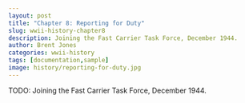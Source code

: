 ```yaml
---
layout: post
title: "Chapter 8: Reporting for Duty"
slug: wwii-history-chapter8
description: Joining the Fast Carrier Task Force, December 1944.
author: Brent Jones
categories: wwii-history
tags: [documentation,sample]
image: history/reporting-for-duty.jpg
---
```


TODO: Joining the Fast Carrier Task Force, December 1944.